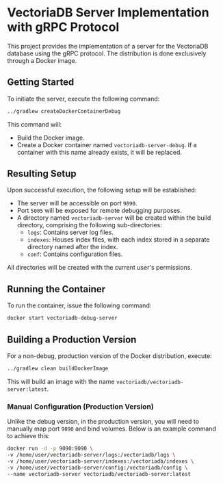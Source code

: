 # VectoriaDB Server Implementation with gRPC Protocol

This project provides the implementation of a server for the VectoriaDB database using the gRPC protocol. 
The distribution is done exclusively through a Docker image.

## Getting Started

To initiate the server, execute the following command:

```bash
../gradlew createDockerContainerDebug
```

This command will:

- Build the Docker image.
- Create a Docker container named `vectoriadb-server-debug`. If a container with this name already exists, it will be replaced.

## Resulting Setup

Upon successful execution, the following setup will be established:

- The server will be accessible on port `9090`.
- Port `5005` will be exposed for remote debugging purposes.
- A directory named `vectoriadb-server` will be created within the build directory, comprising the following sub-directories:
    - `logs`: Contains server log files.
    - `indexes`: Houses index files, with each index stored in a separate directory named after the index.
    - `conf`: Contains configuration files.

All directories will be created with the current user's permissions.

## Running the Container

To run the container, issue the following command:

```bash
docker start vectoriadb-debug-server
```

## Building a Production Version

For a non-debug, production version of the Docker distribution, execute:

```bash
../gradlew clean buildDockerImage
```

This will build an image with the name `vectoriadb/vectoriadb-server:latest`.

### Manual Configuration (Production Version)

Unlike the debug version, in the production version, you will need to manually map port `9090` and bind volumes.
Below is an example command to achieve this:

```bash
docker run -d -p 9090:9090 \
-v /home/user/vectoriadb-server/logs:/vectoriadb/logs \
-v /home/user/vectoriadb-server/indexes:/vectoriadb/indexes \
-v /home/user/vectoriadb-server/config:/vectoriadb/config \
--name vectoriadb-server vectoriadb/vectoriadb-server:latest
```
